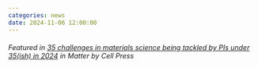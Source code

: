 ```yaml
---
categories: news
date: 2024-11-06 12:00:00
---
```


###### Featured in [35 challenges in materials science being tackled by PIs under 35(ish) in 2024](https://www.cell.com/matter/abstract/S2590-2385(24)00505-8) in *Matter* by *Cell Press*
